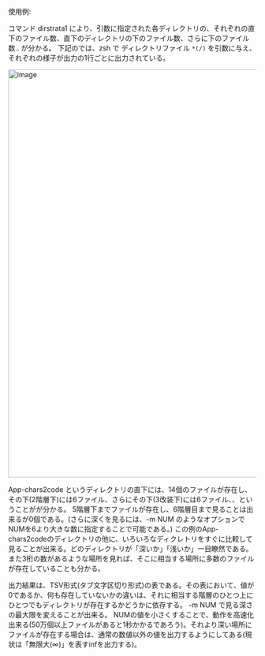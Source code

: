 使用例: 

 コマンド dirstrata1 により、引数に指定された各ディレクトリの、それぞれの直下のファイル数、直下のディレクトリの下のファイル数、さらに下のファイル数.. が分かる。
 下記のでは、zsh で ディレクトリファイル `*(/)` を引数に与え、それぞれの様子が出力の1行ごとに出力されている。

<img width="828" alt="image" src="https://user-images.githubusercontent.com/6661651/230566453-5ade628e-01e7-4e1e-b414-1da25b43d993.png">

App-chars2code というディレクトリの直下には、14個のファイルが存在し、その下(2階層下)には6ファイル、さらにその下(3改装下)には6ファイル、、ということがが分かる。
5階層下までファイルが存在し、6階層目まで見ることは出来るが0個である。(さらに深くを見るには、-m NUM のようなオプションでNUMを6より大きな数に指定することで可能である。)
この例のApp-chars2codeのディレクトリの他に、いろいろなディクレトリをすぐに比較して見ることが出来る。どのディレクトリが「深いか」「浅いか」一目瞭然である。
また3桁の数があるような場所を見れば、そこに相当する場所に多数のファイルが存在していることも分かる。

出力結果は、TSV形式(タブ文字区切り形式)の表である。その表において、値が0であるか、何も存在していないかの違いは、それに相当する階層のひとつ上にひとつでもディレクトリが存在するかどうかに依存する。
-m NUM で見る深さの最大限を変えることが出来る。 NUMの値を小さくすることで、動作を高速化出来る(50万個以上ファイルがあると1秒かかるであろう)。それより深い場所にファイルが存在する場合は、通常の数値以外の値を出力するようにしてある(現状は「無限大(∞)」を表すinfを出力する)。
